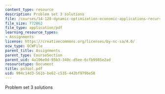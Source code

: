 ```yaml
---
content_type: resource
description: Problem set 3 solutions
file: /courses/14-128-dynamic-optimization-economic-applications-recursive-methods-spring-2003/994c14d3561bbe62c535442bf979be58_ps3sol.pdf
file_size: 772862
file_type: application/pdf
learning_resource_types:
- Assignments
license: https://creativecommons.org/licenses/by-nc-sa/4.0/
ocw_type: OCWFile
parent_title: Assignments
parent_type: CourseSection
parent_uid: 4a106e0d-95b3-340c-d5ee-6cfb9985e2ad
resourcetype: Document
title: ps3sol.pdf
uid: 994c14d3-561b-be62-c535-442bf979be58
---
```

Problem set 3 solutions